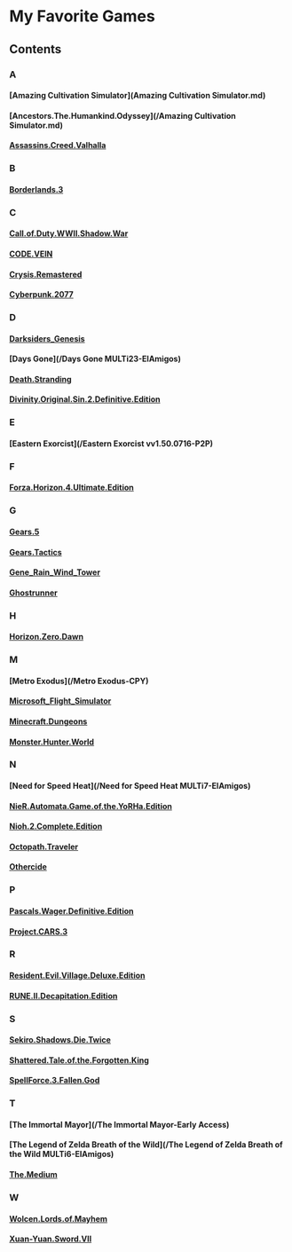 # My Favorite Games

## Contents

### A

#### [Amazing Cultivation Simulator](Amazing Cultivation Simulator.md)

#### [Ancestors.The.Humankind.Odyssey](/Amazing Cultivation Simulator.md)

#### [Assassins.Creed.Valhalla](/Assassins.Creed.Valhalla.MULTi14-ElAmigos)

### B

#### [Borderlands.3](/Borderlands.3-CODEX)

### C

#### [Call.of.Duty.WWII.Shadow.War](/Call.of.Duty.WWII.Shadow.War-CODEX)

#### [CODE.VEIN](/CODE.VEIN-CODEX)

#### [Crysis.Remastered](/Crysis.Remastered-CPY)

#### [Cyberpunk.2077](/Cyberpunk.2077.v1.2-CODEX)

### D

#### [Darksiders_Genesis](/Darksiders_Genesis-HOODLUM)

#### [Days Gone](/Days Gone MULTi23-ElAmigos)

#### [Death.Stranding](/Death.Stranding-CPY)

#### [Divinity.Original.Sin.2.Definitive.Edition](/divinity.original.sin.2.definitive.edition)

### E

#### [Eastern Exorcist](/Eastern Exorcist vv1.50.0716-P2P)

### F

#### [Forza.Horizon.4.Ultimate.Edition](/Forza.Horizon.4.Ultimate.Edition.MULTi16-ElAmigos)

### G

#### [Gears.5](/Gears.5-CODEX)

#### [Gears.Tactics](/Gears.Tactics-CODEX)

#### [Gene_Rain_Wind_Tower](/Gene_Rain_Wind_Tower-HOODLUM)

#### [Ghostrunner](/Ghostrunner-CODEX)

### H

#### [Horizon.Zero.Dawn](/Horizon.Zero.Dawn-CODEX)

### M

#### [Metro Exodus](/Metro Exodus-CPY)

#### [Microsoft_Flight_Simulator](/Microsoft_Flight_Simulator-HOODLUM)

#### [Minecraft.Dungeons](/Minecraft.Dungeons-CODEX)

#### [Monster.Hunter.World](/Monster.Hunter.World.v15.11.01-CODEX)

### N

#### [Need for Speed Heat](/Need for Speed Heat MULTi7-ElAmigos)

#### [NieR.Automata.Game.of.the.YoRHa.Edition](/NieR.Automata.Game.of.the.YoRHa.Edition-CODEX)

#### [Nioh.2.Complete.Edition](/Nioh.2.Complete.Edition-CODEX)

#### [Octopath.Traveler](/Octopath.Traveler-CPY)

#### [Othercide](/Othercide-HOODLUM)

### P

#### [Pascals.Wager.Definitive.Edition](/Pascals.Wager.Definitive.Edition-CODEX)

#### [Project.CARS.3](/Project.CARS.3-CODEX)

### R

#### [Resident.Evil.Village.Deluxe.Edition](/Resident.Evil.Village.Deluxe.Edition.MULTi15-ElAmigos)

#### [RUNE.II.Decapitation.Edition](/RUNE.II.Decapitation.Edition-CODEX)

### S

#### [Sekiro.Shadows.Die.Twice](/Sekiro.Shadows.Die.Twice-CODEX)

#### [Shattered.Tale.of.the.Forgotten.King](/Shattered.Tale.of.the.Forgotten.King-CODEX)

#### [SpellForce.3.Fallen.God](/SpellForce.3.Fallen.God-CODEX)

### T

#### [The Immortal Mayor](/The Immortal Mayor-Early Access)

#### [The Legend of Zelda Breath of the Wild](/The Legend of Zelda Breath of the Wild MULTi6-ElAmigos)

#### [The.Medium](/The.Medium-CODEX)

### W

#### [Wolcen.Lords.of.Mayhem](/Wolcen.Lords.of.Mayhem-CODEX)

#### [Xuan-Yuan.Sword.VII](/Xuan-Yuan.Sword.VII-CODEX)

